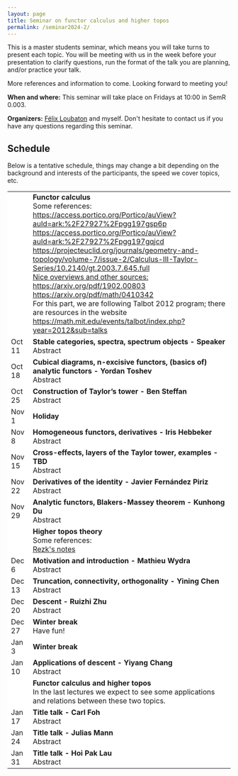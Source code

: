 ```yaml
---
layout: page
title: Seminar on functor calculus and higher topos
permalink: /seminar2024-2/
---
```


This is a master students seminar, which means you will take turns to present each topic. You will be meeting with us in the week before your presentation to clarify questions, run the format of the talk you are planning, and/or practice your talk.

More references and information to come. Looking forward to meeting you!

<b>When and where:</b> This seminar will take place on Fridays at 10:00 in SemR 0.003.

<b>Organizers:</b> <a href="https://felixloubaton.github.io/">Félix Loubaton</a> and myself. Don't hesitate to contact us if you have any questions regarding this seminar.



## Schedule 

Below is a tentative schedule, things may change a bit depending on the background and interests of the participants, the speed we cover topics, etc.
<style>
  .no-border, .no-border td, .no-border th {
    border: none;
      background-color: white;
  }
  
  table {
   border-collapse: collapse;
}

table tr, table td, table th {
   border: none;
}
</style>
<style>
.right-justify {
  text-align: right;
}
</style>

<table class="no-border">
    <tr>
    <td></td>
    <td><b>Functor calculus</b><br>
    Some references: <br>
      <a href="https://access.portico.org/Portico/auView?auId=ark:%2F27927%2Fpgg197gsp6p"> https://access.portico.org/Portico/auView?auId=ark:%2F27927%2Fpgg197gsp6p<br>
      <a href="https://access.portico.org/Portico/auView?auId=ark:%2F27927%2Fpgg197gqjcd"> https://access.portico.org/Portico/auView?auId=ark:%2F27927%2Fpgg197gqjcd<br>
      <a href="https://projecteuclid.org/journals/geometry-and-topology/volume-7/issue-2/Calculus-III-Taylor-Series/10.2140/gt.2003.7.645.full"> https://projecteuclid.org/journals/geometry-and-topology/volume-7/issue-2/Calculus-III-Taylor-Series/10.2140/gt.2003.7.645.full<br>
    Nice overviews and other sources: <br>
      <a href="https://arxiv.org/pdf/1902.00803"> https://arxiv.org/pdf/1902.00803</a><br> 
      <a href="https://arxiv.org/pdf/math/0410342"> https://arxiv.org/pdf/math/0410342</a><br>
      For this part, we are following Talbot 2012 program; there are resources in the website <a href="https://math.mit.edu/events/talbot/index.php?year=2012&sub=talks"> https://math.mit.edu/events/talbot/index.php?year=2012&sub=talks<br>
    </td>
  </tr>

  <tr>
    <td>Oct 11</td>
    <td><b> Stable categories, spectra, spectrum objects - Speaker</b><br>
      Abstract
    </td>
  </tr>
   <tr>
    <td>Oct 18</td>
    <td><b>Cubical diagrams, n-excisive functors, (basics of) analytic functors - Yordan Toshev</b><br>
      Abstract
    </td>
  </tr>
   <tr>
    <td>Oct 25</td>
    <td><b>Construction of Taylor’s tower - Ben Steffan</b><br>
      Abstract
    </td>
  </tr>
   <tr>
    <td>Nov 1</td>
    <td><b>Holiday</b><br>
    </td>
  </tr>
   <tr>
    <td>Nov 8</td>
    <td><b>Homogeneous functors, derivatives - Iris Hebbeker</b><br>
      Abstract
    </td>
  </tr>
   <tr>
    <td>Nov 15</td>
    <td><b>Cross-effects, layers of the Taylor tower, examples - TBD</b><br>
      Abstract
    </td>
  </tr>
   <tr>
    <td>Nov 22</td>
    <td><b>Derivatives of the identity - Javier Fernández Piriz</b><br>
      Abstract
    </td>
  </tr>

   <tr>
    <td>Nov 29</td>
    <td><b>Analytic functors, Blakers-Massey theorem - Kunhong Du</b><br>
      Abstract
    </td>
  </tr>

   <tr>
    <td></td>
    <td><b>Higher topos theory</b><br>
      Some references:<br>
      <a href="https://rezk.web.illinois.edu/leeds-lectures-2019.pdf">Rezk's notes</a><br> 
    </td>
  </tr>

   <tr>
    <td>Dec 6</td>
    <td><b>Motivation and introduction - Mathieu Wydra</b><br>
      Abstract
    </td>
  </tr>  

   <tr>
    <td>Dec 13</td>
    <td><b>Truncation, connectivity, orthogonality - Yining Chen</b><br>
      Abstract
    </td>
  </tr>  

  <tr>
    <td>Dec 20</td>
    <td><b>Descent - Ruizhi Zhu </b><br>
      Abstract
    </td>
  </tr> 
  

   <tr>
    <td>Dec 27</td>
    <td><b>Winter break</b><br>
      Have fun!
    </td>
  </tr>  

   <tr>
    <td>Jan 3</td>
    <td><b>Winter break</b><br>
    </td>
  </tr> 

   <tr>
    <td>Jan 10</td>
    <td><b>Applications of descent - Yiyang Chang</b><br>
      Abstract
    </td>
  </tr> 

  <tr>
    <td></td>
    <td><b>Functor calculus and higher topos</b><br>
      In the last lectures we expect to see some applications and relations between these two topics.
    </td>
  </tr>
   <tr>
    <td>Jan 17</td>
    <td><b>Title talk - Carl Foh </b><br>
      Abstract
    </td>
  </tr> 

   <tr>
    <td>Jan 24</td>
    <td><b>Title talk - Julias Mann</b><br>
      Abstract
    </td>
  </tr> 

  <tr>
    <td>Jan 31</td>
    <td><b>Title talk - Hoi Pak Lau</b><br>
      Abstract
    </td>
  </tr> 
</table>










<!--
### Step 1) Fork Reverie to your User Repository

Fork [this repository](https://github.com/amitmerchant1990/reverie), then rename the repository to `yourgithubusername.github.io`.

Alternatively, you can use [Use this template](https://github.com/amitmerchant1990/reverie/generate) button if you want to create a repository with a clean commit history which will use Reverie as a template.

Your Jekyll blog will often be viewable immediately at <https://yourgithubusername.github.io> (if it's not, you can often force it to build by completing step 2)

### Step 2) Customize and view your site

Enter your site name, description, avatar and many other options by editing the `_config.yml` file. You can easily turn on Google Analytics tracking, Disqus commenting and social icons here.

Making a change to `_config.yml` (or any file in your repository) will force GitHub Pages to rebuild your site with jekyll. Your rebuilt site will be viewable a few seconds later at <https://yourgithubusername.github.io> - if not, give it ten minutes as GitHub suggests and it'll appear soon.

### Step 3) Publish your first blog post

Create a new file called `/_posts/2019-2-13-Hello-World.md` to publish your first blog post. That's all you need to do to publish your first blog post! This [Markdown Cheatsheet](https://github.com/adam-p/markdown-here/wiki/Markdown-Cheatsheet) might come in handy while writing the posts.

> You can add additional posts in the browser on GitHub.com too! Just hit the <kbd>Create new file</kbd> button in `/_posts/` to create new content. Just make sure to include the [front-matter](http://jekyllrb.com/docs/frontmatter/) block at the top of each new blog post and make sure the post's filename is in this format: year-month-day-title.md

## Using Categories in Reverie

You can categorize your content based on `categories` in Reverie. For this, you just need to add `categories` in front matter like below:

For adding single category:

```md
categories: JavaScript
```

For adding multiple categories:

```md
categories: [PHP, Laravel]
```

The contegorized content can be shown over this URL: <https://yourgithubusername.github.io/categories/>

## RSS

The generated [RSS feed](https://en.wikipedia.org/wiki/RSS) of your blog can be found at <https://yourgithubusername.github.io/feed>. You can see the example RSS feed over [here](https://www.amitmerchant.com/reverie/feed).

## Sitemap

The generated sitemap of your blog can be found at <https://yourgithubusername.github.io/sitemap>. You can see the example sitemap feed over [here](https://www.amitmerchant.com/reverie/sitemap).

-->
